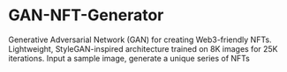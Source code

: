 # GAN-NFT-Generator
Generative Adversarial Network (GAN) for creating Web3-friendly NFTs. Lightweight, StyleGAN-inspired architecture trained on 8K images for 25K iterations. Input a sample image, generate a unique series of NFTs
